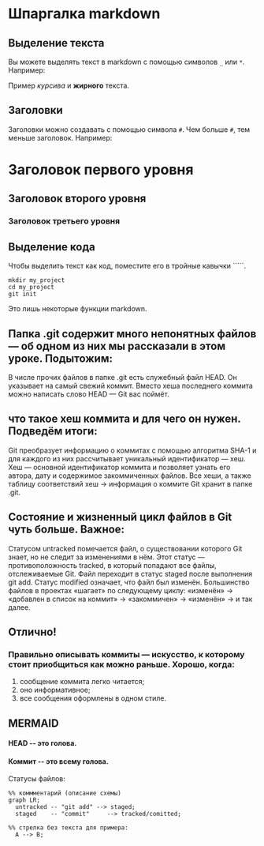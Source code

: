 # Шпаргалка markdown

## Выделение текста

Вы можете выделять текст в markdown с помощью символов `_` или `*`. Например:

Пример _курсива_ и **жирного** текста.

## Заголовки

Заголовки можно создавать с помощью символа `#`. Чем больше `#`, тем меньше заголовок. Например:

# Заголовок первого уровня
## Заголовок второго уровня
### Заголовок третьего уровня

## Выделение кода

Чтобы выделить текст как код, поместите его в тройные кавычки `````. 

```
mkdir my_project
cd my_project
git init
```
Это лишь некоторые функции markdown. 

## Папка .git содержит много непонятных файлов — об одном из них мы рассказали в этом уроке. Подытожим:

В числе прочих файлов в папке .git есть служебный файл HEAD. Он указывает на самый свежий коммит.
Вместо хеша последнего коммита можно написать слово HEAD — Git вас поймёт.

## что такое хеш коммита и для чего он нужен. Подведём итоги:

Git преобразует информацию о коммитах с помощью алгоритма SHA-1 и для каждого из них рассчитывает уникальный идентификатор — хеш.
Хеш — основной идентификатор коммита и позволяет узнать его автора, дату и содержимое закоммиченных файлов.
Все хеши, а также таблицу соответствий хеш → информация о коммите Git хранит в папке .git.

## Cостояние и жизненный цикл файлов в Git чуть больше. Важное:

Статусом untracked помечается файл, о существовании которого Git знает, но не следит за изменениями в нём. Этот статус — противоположность tracked, в который попадают все файлы, отслеживаемые Git.
Файл переходит в статус staged после выполнения git add.
Статус modified означает, что файл был изменён.
Большинство файлов в проектах «шагает» по следующему циклу: «изменён» → «добавлен в список на коммит» → «закоммичен» → «изменён» → и так далее.

## Отлично! 
### Правильно описывать коммиты — искусство, к которому стоит приобщиться как можно раньше. Хорошо, когда:
1. сообщение коммита легко читается;
2. оно информативное;
3. все сообщения оформлены в одном стиле.  

## MERMAID

#### HEAD -- это голова.
#### Коммит -- это всему голова.

Статусы файлов:


```mermaid
%% коммментарий (описание схемы)
graph LR;
  untracked -- "git add" --> staged;
  staged    -- "commit"     --> tracked/comitted;

%% стрелка без текста для примера: 
  A --> B;
``` 
